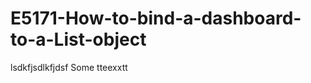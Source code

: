 <h1>E5171-How-to-bind-a-dashboard-to-a-List-object</h1>
<customTag> lsdkfjsdlkfjdsf </customTag>
<versionSpecificPart> Some tteexxtt </versionSpecificPart>
